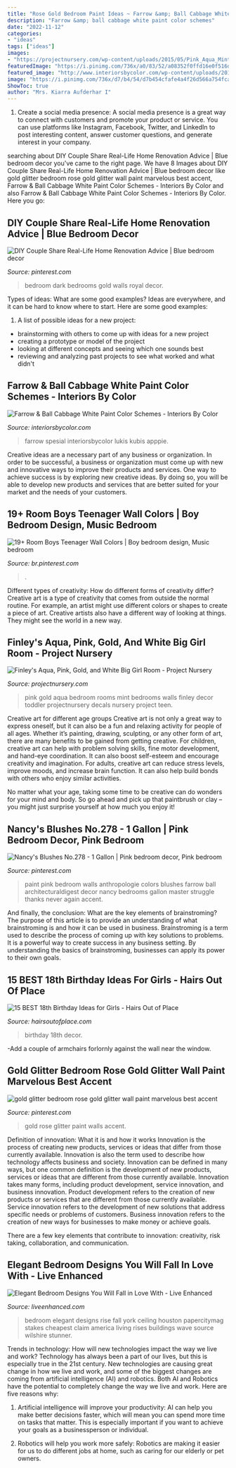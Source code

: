 ```yaml
---
title: "Rose Gold Bedroom Paint Ideas ~ Farrow &amp; Ball Cabbage White Paint Color Schemes"
description: "Farrow &amp; ball cabbage white paint color schemes"
date: "2022-11-12"
categories:
- "ideas"
tags: ["ideas"]
images:
- "https://projectnursery.com/wp-content/uploads/2015/05/Pink_Aqua_Mint_White-Gold_girls_room.jpg"
featuredImage: "https://i.pinimg.com/736x/a0/83/52/a08352f0ffd16e0f516d5a188b3ba868.jpg"
featured_image: "http://www.interiorsbycolor.com/wp-content/uploads/2018/01/Master-bedroom-paint-color-scheme-with-walls-painted-in-Farrow-Ball-Cabbage-White.jpg"
image: "https://i.pinimg.com/736x/d7/b4/54/d7b454cfafe4a4f26d566a754fca0a93.jpg"
ShowToc: true
author: "Mrs. Kiarra Aufderhar I"
---
```



1. Create a social media presence: A social media presence is a great way to connect with customers and promote your product or service. You can use platforms like Instagram, Facebook, Twitter, and LinkedIn to post interesting content, answer customer questions, and generate interest in your company.

	

		
searching about DIY Couple Share Real-Life Home Renovation Advice | Blue bedroom decor you've came to the right page. We have 8 Images about DIY Couple Share Real-Life Home Renovation Advice | Blue bedroom decor like gold glitter bedroom rose gold glitter wall paint marvelous best accent, Farrow &amp; Ball Cabbage White Paint Color Schemes - Interiors By Color and also Farrow &amp; Ball Cabbage White Paint Color Schemes - Interiors By Color. Here you go:
		
    
## DIY Couple Share Real-Life Home Renovation Advice | Blue Bedroom Decor

<img loading=lazy src="https://i.pinimg.com/736x/e0/d4/bb/e0d4bb80a500683ff4718d0a278efce0--dark-blue-bedrooms-royal-blue-bedroom.jpg" onerror="this.onerror=null;this.src='https://tse2.mm.bing.net/th?id=OIP.ESK7b5ph3HEmVPMmILprugHaLH&amp;pid=15.1';" alt="DIY Couple Share Real-Life Home Renovation Advice | Blue bedroom decor">

_Source: pinterest.com_

>bedroom dark bedrooms gold walls royal decor. 

	

Types of ideas: What are some good examples?
Ideas are everywhere, and it can be hard to know where to start. Here are some good examples:
1. A list of possible ideas for a new project: 
- brainstorming with others to come up with ideas for a new project 
- creating a prototype or model of the project 
- looking at different concepts and seeing which one sounds best 
- reviewing and analyzing past projects to see what worked and what didn't 

    
## Farrow &amp; Ball Cabbage White Paint Color Schemes - Interiors By Color

<img loading=lazy src="http://www.interiorsbycolor.com/wp-content/uploads/2018/01/Master-bedroom-paint-color-scheme-with-walls-painted-in-Farrow-Ball-Cabbage-White.jpg" onerror="this.onerror=null;this.src='https://tse3.mm.bing.net/th?id=OIP.jKROIPKV9jRq8aIhux5aaAHaHh&amp;pid=15.1';" alt="Farrow &amp; Ball Cabbage White Paint Color Schemes - Interiors By Color">

_Source: interiorsbycolor.com_

>farrow spesial interiorsbycolor lukis kubis apppie. 

	

Creative ideas are a necessary part of any business or organization. In order to be successful, a business or organization must come up with new and innovative ways to improve their products and services. One way to achieve success is by exploring new creative ideas. By doing so, you will be able to develop new products and services that are better suited for your market and the needs of your customers.

    
## 19+ Room Boys Teenager Wall Colors | Boy Bedroom Design, Music Bedroom

<img loading=lazy src="https://i.pinimg.com/736x/ec/5a/0f/ec5a0f6c51a619b543a764818fec3155.jpg" onerror="this.onerror=null;this.src='https://tse3.mm.bing.net/th?id=OIP.HCgQOoUKLcJGTrD1b1NVaAHaHu&amp;pid=15.1';" alt="19+ Room Boys Teenager Wall Colors | Boy bedroom design, Music bedroom">

_Source: br.pinterest.com_

>. 

	

Different types of creativity: How do different forms of creativity differ?
Creative art is a type of creativity that comes from outside the normal routine. For example, an artist might use different colors or shapes to create a piece of art. Creative artists also have a different way of looking at things. They might see the world in a new way.

    
## Finley&#039;s Aqua, Pink, Gold, And White Big Girl Room - Project Nursery

<img loading=lazy src="https://projectnursery.com/wp-content/uploads/2015/05/Pink_Aqua_Mint_White-Gold_girls_room.jpg" onerror="this.onerror=null;this.src='https://tse4.mm.bing.net/th?id=OIP.8wzurMNNNhXHGr5ZswQ-DAHaLD&amp;pid=15.1';" alt="Finley&#039;s Aqua, Pink, Gold, and White Big Girl Room - Project Nursery">

_Source: projectnursery.com_

>pink gold aqua bedroom rooms mint bedrooms walls finley decor toddler projectnursery decals nursery project teen. 

	

Creative art for different age groups
Creative art is not only a great way to express oneself, but it can also be a fun and relaxing activity for people of all ages. Whether it’s painting, drawing, sculpting, or any other form of art, there are many benefits to be gained from getting creative.
For children, creative art can help with problem solving skills, fine motor development, and hand-eye coordination. It can also boost self-esteem and encourage creativity and imagination. For adults, creative art can reduce stress levels, improve moods, and increase brain function. It can also help build bonds with others who enjoy similar activities.

No matter what your age, taking some time to be creative can do wonders for your mind and body. So go ahead and pick up that paintbrush or clay – you might just surprise yourself at how much you enjoy it!

    
## Nancy&#039;s Blushes No.278 - 1 Gallon | Pink Bedroom Decor, Pink Bedroom

<img loading=lazy src="https://i.pinimg.com/736x/d7/b4/54/d7b454cfafe4a4f26d566a754fca0a93.jpg" onerror="this.onerror=null;this.src='https://tse2.mm.bing.net/th?id=OIP.Rl4z1z1fSzBRc-POWE92wgHaLH&amp;pid=15.1';" alt="Nancy&#039;s Blushes No.278 - 1 Gallon | Pink bedroom decor, Pink bedroom">

_Source: pinterest.com_

>paint pink bedroom walls anthropologie colors blushes farrow ball architecturaldigest decor nancy bedrooms gallon master struggle thanks never again accent. 

	

And finally, the conclusion: What are the key elements of brainstroming?
The purpose of this article is to provide an understanding of what brainstroming is and how it can be used in business. Brainstroming is a term used to describe the process of coming up with key solutions to problems. It is a powerful way to create success in any business setting. By understanding the basics of brainstroming, businesses can apply its power to their own goals.

    
## 15 BEST 18th Birthday Ideas For Girls - Hairs Out Of Place

<img loading=lazy src="https://hairsoutofplace.com/wp-content/uploads/2020/11/18th-birthday-ideas.jpg" onerror="this.onerror=null;this.src='https://tse1.mm.bing.net/th?id=OIP.a31Oqr96ZO_IGfIoc9zfmwHaLG&amp;pid=15.1';" alt="15 BEST 18th Birthday Ideas for Girls - Hairs Out of Place">

_Source: hairsoutofplace.com_

>birthday 18th decor. 

	

-Add a couple of armchairs forlornly against the wall near the window.

    
## Gold Glitter Bedroom Rose Gold Glitter Wall Paint Marvelous Best Accent

<img loading=lazy src="https://i.pinimg.com/736x/a0/83/52/a08352f0ffd16e0f516d5a188b3ba868.jpg" onerror="this.onerror=null;this.src='https://tse3.mm.bing.net/th?id=OIP.RPpW7UWgoFCtxWCauB4X2gHaJ4&amp;pid=15.1';" alt="gold glitter bedroom rose gold glitter wall paint marvelous best accent">

_Source: pinterest.com_

>gold rose glitter paint walls accent. 

	

Definition of innovation: What it is and how it works
Innovation is the process of creating new products, services or ideas that differ from those currently available. Innovation is also the term used to describe how technology affects business and society. Innovation can be defined in many ways, but one common definition is the development of new products, services or ideas that are different from those currently available.
Innovation takes many forms, including product development, service innovation, and business innovation. Product development refers to the creation of new products or services that are different from those currently available. Service innovation refers to the development of new solutions that address specific needs or problems of customers. Business innovation refers to the creation of new ways for businesses to make money or achieve goals.

There are a few key elements that contribute to innovation: creativity, risk taking, collaboration, and communication.

    
## Elegant Bedroom Designs You Will Fall In Love With - Live Enhanced

<img loading=lazy src="https://www.liveenhanced.com/wp-content/uploads/2018/07/Elegant-Bedroom-Designs-5.jpg" onerror="this.onerror=null;this.src='https://tse3.mm.bing.net/th?id=OIP.gLJch-aHHOOZoNiaUt0NEQHaFj&amp;pid=15.1';" alt="Elegant Bedroom Designs You Will Fall in Love With - Live Enhanced">

_Source: liveenhanced.com_

>bedroom elegant designs rise fall york ceiling houston papercitymag stakes cheapest claim america living rises buildings wave source wilshire stunner. 

	

Trends in technology: How will new technologies impact the way we live and work?
Technology has always been a part of our lives, but this is especially true in the 21st century. New technologies are causing great change in how we live and work, and some of the biggest changes are coming from artificial intelligence (AI) and robotics.
Both AI and Robotics have the potential to completely change the way we live and work. Here are five reasons why:

1. Artificial intelligence will improve your productivity: AI can help you make better decisions faster, which will mean you can spend more time on tasks that matter. This is especially important if you want to achieve your goals as a businessperson or individual.

2. Robotics will help you work more safely: Robotics are making it easier for us to do different jobs at home, such as caring for our elderly or pet owners.

